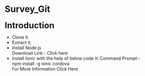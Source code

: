 # Survey_Git

<font style="font-size:20pt;"><strong>Introduction</strong></font>
    <ul>
     <li>
    Clone it.
    </li>
     <li>
    Extract it.
    </li>
    <li>
    Install Node.js <br/>
    Download Link:- <a src="https://nodejs.org/en/download/" target="_blank"> Click here </a>
    </li>
    <li>
    Install Ionic with the help of below code in Command Prompt:- <br/>
    npm install -g ionic cordova <br/>
    For More Information <a src="http://ionicframework.com/docs/v2/setup/installation/" target="_blank"> Click Here</a>
    </li>
    </ul>